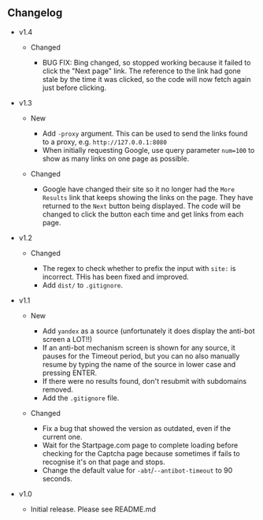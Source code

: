 ## Changelog

- v1.4

  - Changed

    - BUG FIX: Bing changed, so stopped working because it failed to click the "Next page" link. The reference to the link had gone stale by the time it was clicked, so the code will now fetch again just before clicking.

- v1.3

  - New

    - Add `-proxy` argument. This can be used to send the links found to a proxy, e.g. `http://127.0.0.1:8080`
    - When initially requesting Google, use query parameter `num=100` to show as many links on one page as possible.

  - Changed

    - Google have changed their site so it no longer had the `More Results` link that keeps showing the links on the page. They have returned to the `Next` button being displayed. The code will be changed to click the button each time and get links from each page.

- v1.2

  - Changed

    - The regex to check whether to prefix the input with `site:` is incorrect. THis has been fixed and improved.
    - Add `dist/` to `.gitignore`.

- v1.1

  - New

    - Add `yandex` as a source (unfortunately it does display the anti-bot screen a LOT!!)
    - If an anti-bot mechanism screen is shown for any source, it pauses for the Timeout period, but you can no also manually resume by typing the name of the source in lower case and pressing ENTER.
    - If there were no results found, don't resubmit with subdomains removed.
    - Add the `.gitignore` file.

  - Changed

    - Fix a bug that showed the version as outdated, even if the current one.
    - Wait for the Startpage.com page to complete loading before checking for the Captcha page because sometimes if fails to recognise it's on that page and stops.
    - Change the default value for `-abt`/`--antibot-timeout` to 90 seconds.

- v1.0

  - Initial release. Please see README.md
